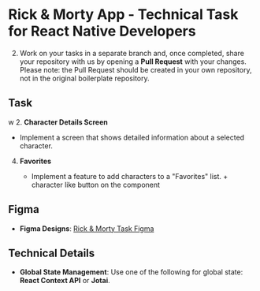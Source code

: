 # Rick & Morty App - Technical Task for React Native Developers

2. Work on your tasks in a separate branch and, once completed, share your repository with us by opening a **Pull Request** with your changes.
Please note: the Pull Request should be created in your own repository, not in the original boilerplate repository.

## Task
w
2. **Character Details Screen**

   - Implement a screen that shows detailed information about a selected character.

4. **Favorites**

   - Implement a feature to add characters to a "Favorites" list. + character like button on the component

## Figma

- **Figma Designs**: [Rick & Morty Task Figma](https://www.figma.com/design/Ui91kU1cPRnMYW09DorLK1/Rick-%26-Morty-Task?node-id=0-1&node-type=canvas&t=WssIWdkm0D13Vqtq-0)

## Technical Details

- **Global State Management**: Use one of the following for global state: **React Context API** or **Jotai**.
